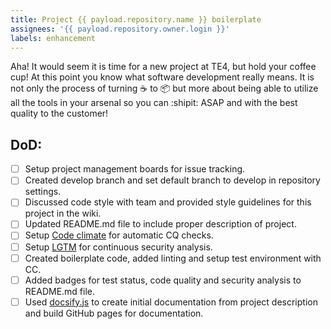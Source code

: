 ```yaml
---
title: Project {{ payload.repository.name }} boilerplate
assignees: '{{ payload.repository.owner.login }}'
labels: enhancement
---
```

Aha! It would seem it is time for a new project at TE4, but hold your coffee cup! At this point you know what software development really means. It is not only the process of turning ☕️ to 📦 but more about being able to utilize all the tools in your arsenal so you can :shipit: ASAP and with the best quality to the customer! 

## DoD:
- [ ] Setup project management boards for issue tracking.
- [ ] Created develop branch and set default branch to develop in repository settings.
- [ ] Discussed code style with team and provided style guidelines for this project in the wiki.
- [ ] Updated README.md file to include proper description of project.
- [ ] Setup [Code climate](https://codeclimate.com/quality/) for automatic CQ checks.
- [ ] Setup [LGTM](https://lgtm.com/dashboard) for continuous security analysis.
- [ ] Created boilerplate code, added linting and setup test environment with CC.
- [ ] Added badges for test status, code quality and security analysis to README.md file.
- [ ] Used [docsify.js](https://docsify.js.org) to create initial documentation from project description and build GitHub pages for documentation.